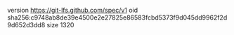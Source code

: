version https://git-lfs.github.com/spec/v1
oid sha256:c9748ab8de39e4500e2e27825e86583fcbd5373f9d045dd9962f2d9d652d3dd8
size 1320
